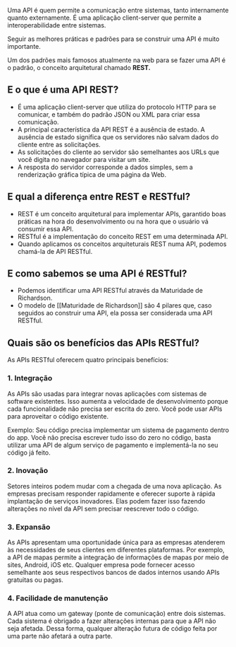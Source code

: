 Uma API é quem permite a comunicação entre sistemas, tanto internamente quanto externamente. É uma aplicação client-server que permite a interoperabilidade entre sistemas.

Seguir as melhores práticas e padrões para se construir uma API é muito importante.

Um dos padrões mais famosos atualmente na web para se fazer uma API é o padrão, o conceito arquitetural chamado **REST.**

## E o que é uma API REST?

- É uma aplicação client-server que utiliza do protocolo HTTP para se comunicar, e também do padrão JSON ou XML para criar essa comunicação.
- A principal característica da API REST é a ausência de estado. A ausência de estado significa que os servidores não salvam dados do cliente entre as solicitações.
- As solicitações do cliente ao servidor são semelhantes aos URLs que você digita no navegador para visitar um site.
- A resposta do servidor corresponde a dados simples, sem a renderização gráfica típica de uma página da Web.

## E qual a diferença entre REST e RESTful?

- REST é um conceito arquitetural para implementar APIs, garantido boas práticas na hora do desenvolvimento ou na hora que o usuário vá consumir essa API.
- RESTful é a implementação do conceito REST em uma determinada API.
- Quando aplicamos os conceitos arquiteturais REST numa API, podemos chamá-la de API RESTful.

## E como sabemos se uma API é RESTful?

- Podemos identificar uma API RESTful através da Maturidade de Richardson.
- O modelo de [[Maturidade de Richardson]] são 4 pilares que, caso seguidos ao construir uma API, ela possa ser considerada uma API RESTful.

## **Quais são os benefícios das APIs RESTful?**

As APIs RESTful oferecem quatro principais benefícios:

### 1. Integração

As APIs são usadas para integrar novas aplicações com sistemas de software existentes. Isso aumenta a velocidade de desenvolvimento porque cada funcionalidade não precisa ser escrita do zero. Você pode usar APIs para aproveitar o código existente.

Exemplo: Seu código precisa implementar um sistema de pagamento dentro do app. Você não precisa escrever tudo isso do zero no código, basta utilizar uma API de algum serviço de pagamento e implementá-la no seu código já feito.

### 2. Inovação

Setores inteiros podem mudar com a chegada de uma nova aplicação. As empresas precisam responder rapidamente e oferecer suporte à rápida implantação de serviços inovadores. Elas podem fazer isso fazendo alterações no nível da API sem precisar reescrever todo o código.

### 3. Expansão

As APIs apresentam uma oportunidade única para as empresas atenderem às necessidades de seus clientes em diferentes plataformas. Por exemplo, a API de mapas permite a integração de informações de mapas por meio de sites, Android, iOS etc. Qualquer empresa pode fornecer acesso semelhante aos seus respectivos bancos de dados internos usando APIs gratuitas ou pagas.

### 4. Facilidade de manutenção

A API atua como um gateway (ponte de comunicação) entre dois sistemas. Cada sistema é obrigado a fazer alterações internas para que a API não seja afetada. Dessa forma, qualquer alteração futura de código feita por uma parte não afetará a outra parte.